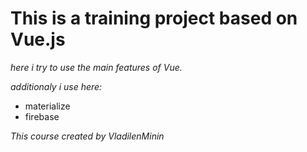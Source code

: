 # This is a training project based on Vue.js
*here i try to use the main features of Vue.*

*additionaly i use here:*
* materialize
* firebase

*This course created by VladilenMinin*

